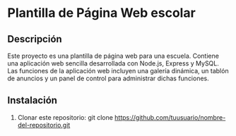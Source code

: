 # Plantilla de Página Web escolar

## Descripción
Este proyecto es una plantilla de página web para una escuela. Contiene una aplicación web sencilla desarrollada con Node.js, Express y MySQL.
Las funciones de la aplicación web incluyen una galería dinámica, un tablón de anuncios y un panel de control para administrar dichas funciones.

## Instalación
1. Clonar este repositorio:  git clone https://github.com/tuusuario/nombre-del-repositorio.git
